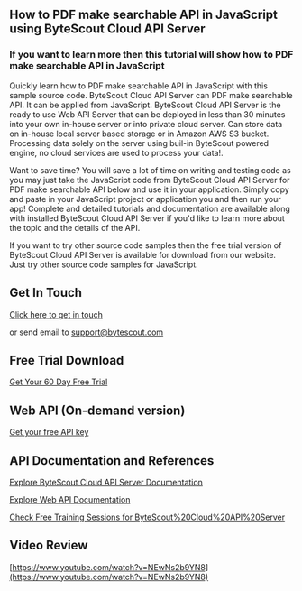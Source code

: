 ## How to PDF make searchable API in JavaScript using ByteScout Cloud API Server

### If you want to learn more then this tutorial will show how to PDF make searchable API in JavaScript

Quickly learn how to PDF make searchable API in JavaScript with this sample source code. ByteScout Cloud API Server can PDF make searchable API. It can be applied from JavaScript. ByteScout Cloud API Server is the ready to use Web API Server that can be deployed in less than 30 minutes into your own in-house server or into private cloud server. Can store data on in-house local server based storage or in Amazon AWS S3 bucket. Processing data solely on the server using buil-in ByteScout powered engine, no cloud services are used to process your data!.

Want to save time? You will save a lot of time on writing and testing code as you may just take the JavaScript code from ByteScout Cloud API Server for PDF make searchable API below and use it in your application.  Simply copy and paste in your JavaScript project or application you and then run your app! Complete and detailed tutorials and documentation are available along with installed ByteScout Cloud API Server if you'd like to learn more about the topic and the details of the API.

If you want to try other source code samples then the free trial version of ByteScout Cloud API Server is available for download from our website. Just try other source code samples for JavaScript.

## Get In Touch

[Click here to get in touch](https://bytescout.zendesk.com/hc/en-us/requests/new?subject=ByteScout%20Cloud%20API%20Server%20Question)

or send email to [support@bytescout.com](mailto:support@bytescout.com?subject=ByteScout%20Cloud%20API%20Server%20Question) 

## Free Trial Download

[Get Your 60 Day Free Trial](https://bytescout.com/download/web-installer?utm_source=github-readme)

## Web API (On-demand version)

[Get your free API key](https://pdf.co/documentation/api?utm_source=github-readme)

## API Documentation and References

[Explore ByteScout Cloud API Server Documentation](https://bytescout.com/documentation/index.html?utm_source=github-readme)

[Explore Web API Documentation](https://pdf.co/documentation/api?utm_source=github-readme)

[Check Free Training Sessions for ByteScout%20Cloud%20API%20Server](https://academy.bytescout.com/)

## Video Review

[https://www.youtube.com/watch?v=NEwNs2b9YN8](https://www.youtube.com/watch?v=NEwNs2b9YN8)